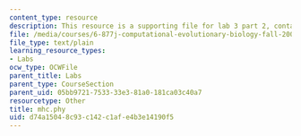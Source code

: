 ```yaml
---
content_type: resource
description: This resource is a supporting file for lab 3 part 2, contains codes.
file: /media/courses/6-877j-computational-evolutionary-biology-fall-2005/d74a15048c93c142c1afe4b3e14190f5_mhc.phy
file_type: text/plain
learning_resource_types:
- Labs
ocw_type: OCWFile
parent_title: Labs
parent_type: CourseSection
parent_uid: 05bb9721-7533-33e3-81a0-181ca03c40a7
resourcetype: Other
title: mhc.phy
uid: d74a1504-8c93-c142-c1af-e4b3e14190f5
---
```

